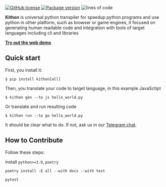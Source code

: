 [![GitHub license](https://img.shields.io/badge/license-MIT-blue.svg)](https://github.com/alploskov/kithon/blob/master/LICENSE.txt) <a href="https://pypi.org/project/kithon" target="_blank"> <img src="https://img.shields.io/pypi/v/kithon?color=%2334D058&label=pypi%20package" alt="Package version"></a> ![lines of code](https://tokei.rs/b1/github/alploskov/kithon)

**Kithon** is universal python transpiler for speedup python programs and use python in other platform, such as browser or game engines, it focused on generating human readable code and integration with tools of target languages including cli and libraries

**[Try out the web demo](https://alploskov.github.io/kithon-site/demo/)**

Quick start
------------
First, you install it:

```text
$ pip install kithon[all]
```

Then, you translate your code to target language, in this example JavaSctipt

```text
$ kithon gen --to js hello_world.py
```

Or translate and run resulting code

```text
$ kithon run --to go hello_world.py
```
It should be clear what to do. If not, ask us in our [Telegram chat](https://t.me/kithon).

How to Contribute
-----------------

Follow these steps:

install `python>=3.9`, `poetry`

```
poetry install -E all --with docs --with test
```

```
pytest
```